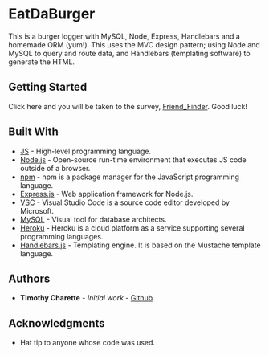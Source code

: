 # EatDaBurger
This is a burger logger with MySQL, Node, Express, Handlebars and a homemade ORM (yum!). This uses the MVC design pattern; using Node and MySQL to query and route data, and Handlebars (templating software) to generate the HTML.

## Getting Started

Click here and you will be taken to the survey,  [Friend_Finder](https://serene-castle-72610.herokuapp.com/). Good luck!

## Built With

* [JS](https://developer.mozilla.org/en-US/docs/Web/JavaScript) - High-level programming language.
* [Node.js](https://nodejs.org/en/) - Open-source run-time environment that executes JS code outside of a browser.
* [npm](https://www.npmjs.com/) - npm is a package manager for the JavaScript programming language.
* [Express.js](https://expressjs.com/) - Web application framework for Node.js.
* [VSC](https://code.visualstudio.com/) - Visual Studio Code is a source code editor developed by Microsoft.
* [MySQL](https://www.mysql.com/products/workbench/) - Visual tool for database architects.
* [Heroku](https://heroku.com) - Heroku is a cloud platform as a service supporting several programming languages.
* [Handlebars.js](https://handlebarsjs.com) - Templating engine.  It is based on the Mustache template language.

## Authors

* **Timothy Charette** - *Initial work* - [Github](https://github.com/charettetimothy)

## Acknowledgments

* Hat tip to anyone whose code was used.

